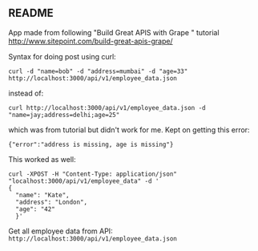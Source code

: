 ## README

App made from following "Build Great APIS with Grape
" tutorial http://www.sitepoint.com/build-great-apis-grape/

Syntax for doing post using curl:

```
curl -d "name=bob" -d "address=mumbai" -d "age=33" http://localhost:3000/api/v1/employee_data.json
```

instead of:

```
curl http://localhost:3000/api/v1/employee_data.json -d "name=jay;address=delhi;age=25"
```
which was from tutorial but didn't work for me. Kept on getting this error:
```
{"error":"address is missing, age is missing"}
```

This worked as well:

```
curl -XPOST -H "Content-Type: application/json" "localhost:3000/api/v1/employee_data" -d '
{
  "name": "Kate",
  "address": "London",
  "age": "42"
  }'
```

Get all employee data from API:
`http://localhost:3000/api/v1/employee_data.json`
